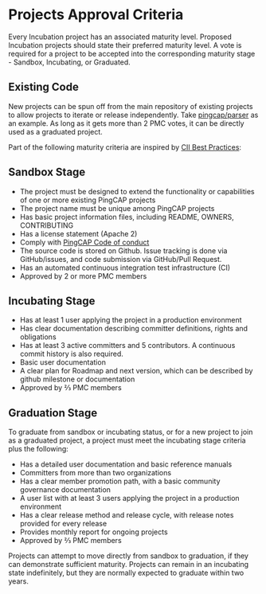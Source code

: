 # Projects Approval Criteria

Every Incubation project has an associated maturity level. Proposed Incubation projects should state their preferred maturity level. A vote is required for a project to be accepted into the corresponding maturity stage - Sandbox, Incubating, or Graduated.

## Existing Code

New projects can be spun off from the main repository of existing projects to allow projects to iterate or release independently. Take [pingcap/parser](https://github.com/pingcap/parser) as an example. As long as it gets more than 2 PMC votes, it can be directly used as a graduated project.

Part of the following maturity criteria are inspired by [CII Best Practices](https://bestpractices.coreinfrastructure.org/en):

## Sandbox Stage

- The project must be designed to extend the functionality or capabilities of one or more existing PingCAP projects
- The project name must be unique among PingCAP projects
- Has basic project information files, including README, OWNERS, CONTRIBUTING
- Has a license statement (Apache 2)
- Comply with [PingCAP Code of conduct](https://github.com/pingcap/community/blob/master/CODE_OF_CONDUCT.md)
- The source code is stored on Github. Issue tracking is done via GitHub/issues, and code submission via GitHub/Pull Request.
- Has an automated continuous integration test infrastructure (CI)
- Approved by 2 or more PMC members


## Incubating Stage

- Has at least 1 user applying the project in a production environment
- Has clear documentation describing committer definitions, rights and obligations
- Has at least 3 active committers and 5 contributors. A continuous commit history is also required.
- Basic user documentation
- A clear plan for Roadmap and next version, which can be described by github milestone or documentation
- Approved by ⅔  PMC members

## Graduation Stage

To graduate from sandbox or incubating status, or for a new project to join as a graduated project, a project must meet the incubating stage criteria plus the following:

- Has a detailed user documentation and basic reference manuals
- Committers from more than two organizations
- Has a clear member promotion path, with a basic community governance documentation
- A user list with at least 3 users applying the project in a production environment
- Has a clear release method and release cycle, with release notes provided for every release
- Provides monthly report for ongoing projects 
- Approved by ⅔  PMC members

Projects can attempt to move directly from sandbox to graduation, if they can demonstrate sufficient maturity. Projects can remain in an incubating state indefinitely, but they are normally expected to graduate within two years.
